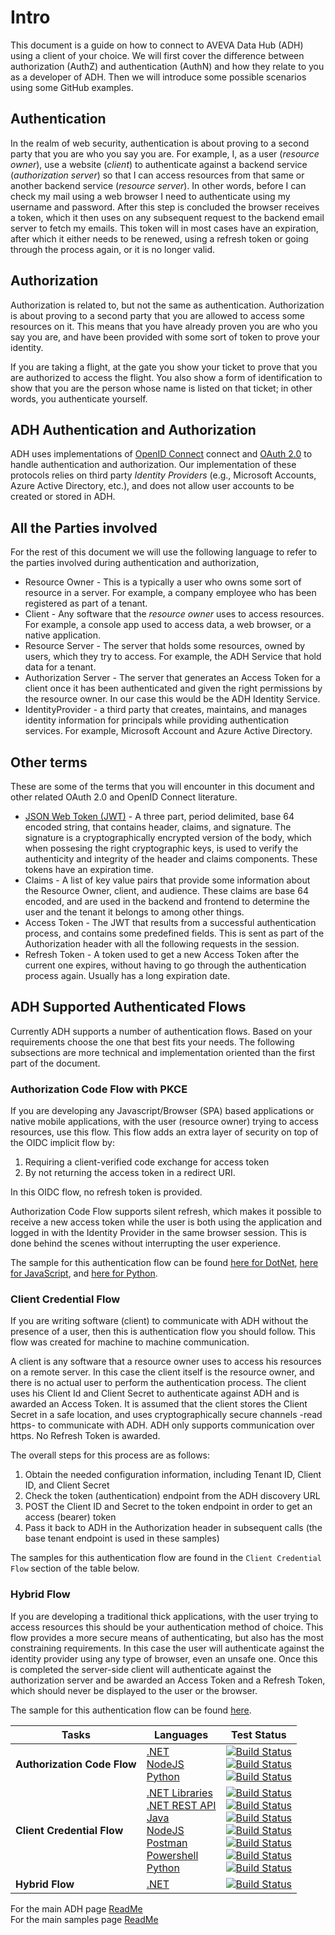 # Intro

This document is a guide on how to connect to AVEVA Data Hub (ADH) using a client of your choice. We will first cover the difference between authorization (AuthZ) and authentication (AuthN) and how they relate to you as a developer of ADH. Then we will introduce some possible scenarios using some GitHub examples.

## Authentication

In the realm of web security, authentication is about proving to a second party that you are who you say you are. For example, I, as a user (_resource owner_), use a website (_client_) to authenticate against a backend service (_authorization server_) so that I can access resources from that same or another backend service (_resource server_). In other words, before I can check my mail using a web browser I need to authenticate using my username and password. After this step is concluded the browser receives a token, which it then uses on any subsequent request to the backend email server to fetch my emails. This token will in most cases have an expiration, after which it either needs to be renewed, using a refresh token or going through the process again, or it is no longer valid.

## Authorization

Authorization is related to, but not the same as authentication. Authorization is about proving to a second party that you are allowed to access some resources on it. This means that you have already proven you are who you say you are, and have been provided with some sort of token to prove your identity.

If you are taking a flight, at the gate you show your ticket to prove that you are authorized to access the flight. You also show a form of identification to show that you are the person whose name is listed on that ticket; in other words, you authenticate yourself.

## ADH Authentication and Authorization

ADH uses implementations of [OpenID Connect](https://openid.net/connect/) connect and [OAuth 2.0](https://oauth.net/2/) to handle authentication and authorization. Our implementation of these protocols relies on third party _Identity Providers_ (e.g., Microsoft Accounts, Azure Active Directory, etc.), and does not allow user accounts to be created or stored in ADH.

## All the Parties involved

For the rest of this document we will use the following language to refer to the parties involved during authentication and authorization,

- Resource Owner - This is a typically a user who owns some sort of resource in a server. For example, a company employee who has been registered as part of a tenant.
- Client - Any software that the _resource owner_ uses to access resources. For example, a console app used to access data, a web browser, or a native application.
- Resource Server - The server that holds some resources, owned by users, which they try to access. For example, the ADH Service that hold data for a tenant.
- Authorization Server - The server that generates an Access Token for a client once it has been authenticated and given the right permissions by the resource owner. In our case this would be the ADH Identity Service.
- IdentityProvider - a third party that creates, maintains, and manages identity information for principals while providing authentication services. For example, Microsoft Account and Azure Active Directory.

## Other terms

These are some of the terms that you will encounter in this document and other related OAuth 2.0 and OpenID Connect literature.

- [JSON Web Token (JWT)](https://jwt.io/introduction/) - A three part, period delimited, base 64 encoded string, that contains header, claims, and signature. The signature is a cryptographically encrypted version of the body, which when possesing the right cryptographic keys, is used to verify the authenticity and integrity of the header and claims components. These tokens have an expiration time.
- Claims - A list of key value pairs that provide some information about the Resource Owner, client, and audience. These claims are base 64 encoded, and are used in the backend and frontend to determine the user and the tenant it belongs to among other things.
- Access Token - The JWT that results from a successful authentication process, and contains some predefined fields. This is sent as part of the Authorization header with all the following requests in the session.
- Refresh Token - A token used to get a new Access Token after the current one expires, without having to go through the authentication process again. Usually has a long expiration date.

## ADH Supported Authenticated Flows

Currently ADH supports a number of authentication flows. Based on your requirements choose the one that best fits your needs. The following subsections are more technical and implementation oriented than the first part of the document.

### Authorization Code Flow with PKCE

If you are developing any Javascript/Browser (SPA) based applications or native mobile applications, with the user (resource owner) trying to access resources, use this flow. This flow adds an extra layer of security on top of the OIDC implicit flow by:

1. Requiring a client-verified code exchange for access token
2. By not returning the access token in a redirect URI.

In this OIDC flow, no refresh token is provided.

Authorization Code Flow supports silent refresh, which makes it possible to receive a new access token while the user is both using the application and logged in with the Identity Provider in the same browser session. This is done behind the scenes without interrupting the user experience.

The sample for this authentication flow can be found [here for DotNet](https://github.com/osisoft/sample-adh-authentication_authorization-dotnet), [here for JavaScript](https://github.com/osisoft/sample-adh-authentication_authorization-javascript), and [here for Python](https://github.com/osisoft/sample-adh-authentication_authorization-python).

### Client Credential Flow

If you are writing software (client) to communicate with ADH without the presence of a user, then this is authentication flow you should follow. This flow was created for machine to machine communication.

A client is any software that a resource owner uses to access his resources on a remote server. In this case the client itself is the resource owner, and there is no actual user to perform the authentication process. The client uses his Client Id and Client Secret to authenticate against ADH and is awarded an Access Token. It is assumed that the client stores the Client Secret in a safe location, and uses cryptographically secure channels -read https- to communicate with ADH. ADH only supports communication over https. No Refresh Token is awarded.

The overall steps for this process are as follows:
1. Obtain the needed configuration information, including Tenant ID, Client ID, and Client Secret
1. Check the token (authentication) endpoint from the ADH discovery URL
1. POST the Client ID and Secret to the token endpoint in order to get an access (bearer) token 
1. Pass it back to ADH in the Authorization header in subsequent calls (the base tenant endpoint is used in these samples)

The samples for this authentication flow are found in the `Client Credential Flow` section of the table below.

### Hybrid Flow

If you are developing a traditional thick applications, with the user trying to access resources this should be your authentication method of choice. This flow provides a more secure means of authenticating, but also has the most constraining requirements. In this case the user will authenticate against the identity provider using any type of browser, even an unsafe one. Once this is completed the server-side client will authenticate against the authorization server and be awarded an Access Token and a Refresh Token, which should never be displayed to the user or the browser.

The sample for this authentication flow can be found [here](https://github.com/osisoft/sample-adh-authentication_hybrid-dotnet).

| Tasks                       | Languages                                                                                                                                                                                                                                                                                                                                                         | Test Status                                                                                                                                                                                                                                                                                                                                                                                                                                                                                                                                                                                                                                                                                                                                                                                                                                                                                                                                                                                                                                                                                                                                                                                                                                                                                                                                                                                                                                                                                                                                                                                                                                              |
| --------------------------- | ----------------------------------------------------------------------------------------------------------------------------------------------------------------------------------------------------------------------------------------------------------------------------------------------------------------------------------------------------------------- | -------------------------------------------------------------------------------------------------------------------------------------------------------------------------------------------------------------------------------------------------------------------------------------------------------------------------------------------------------------------------------------------------------------------------------------------------------------------------------------------------------------------------------------------------------------------------------------------------------------------------------------------------------------------------------------------------------------------------------------------------------------------------------------------------------------------------------------------------------------------------------------------------------------------------------------------------------------------------------------------------------------------------------------------------------------------------------------------------------------------------------------------------------------------------------------------------------------------------------------------------------------------------------------------------------------------------------------------------------------------------------------------------------------------------------------------------------------------------------------------------------------------------------------------------------------------------------------------------------------------------------------------------------- |
| **Authorization Code Flow** | [.NET](https://github.com/osisoft/sample-adh-authentication_authorization-dotnet) </br> [NodeJS](https://github.com/osisoft/sample-adh-authentication_authorization-nodejs) </br> [Python](https://github.com/osisoft/sample-adh-authentication_authorization-python) | [![Build Status](https://dev.azure.com/osieng/engineering/_apis/build/status/product-readiness/ADH/aveva.sample-adh-authentication_authorization-dotnet?repoName=osisoft%2Fsample-adh-authentication_authorization-dotnet&branchName=main)](https://dev.azure.com/osieng/engineering/_build/latest?definitionId=2602&repoName=osisoft%2Fsample-adh-authentication_authorization-dotnet&branchName=main) </br> [![Build Status](https://dev.azure.com/osieng/engineering/_apis/build/status/product-readiness/ADH/aveva.sample-adh-authentication_authorization-nodejs?repoName=osisoft%2Fsample-adh-authentication_authorization-nodejs&branchName=main)](https://dev.azure.com/osieng/engineering/_build/latest?definitionId=3089&repoName=osisoft%2Fsample-adh-authentication_authorization-nodejs&branchName=main) </br> [![Build Status](https://dev.azure.com/osieng/engineering/_apis/build/status/product-readiness/ADH/aveva.sample-adh-authentication_authorization-python?repoName=osisoft%2Fsample-adh-authentication_authorization-python&branchName=main)](https://dev.azure.com/osieng/engineering/_build/latest?definitionId=2611&repoName=osisoft%2Fsample-adh-authentication_authorization-python&branchName=main) |
| **Client Credential Flow**  | [.NET Libraries](https://github.com/osisoft/sample-adh-authentication_client_credentials-dotnet) </br> [.NET REST API](https://github.com/osisoft/sample-adh-authentication_client_credentials_simple-dotnet) </br> [Java](https://github.com/osisoft/sample-adh-authentication_client_credentials_simple-java) </br> [NodeJS](https://github.com/osisoft/sample-adh-authentication_client_credentials_simple-nodejs) </br> [Postman](https://github.com/osisoft/sample-adh-authentication_client_credentials_simple-postman)</br> [Powershell](https://github.com/osisoft/sample-adh-authentication_client_credentials_simple-powershell) </br> [Python](https://github.com/osisoft/sample-adh-authentication_client_credentials_simple-python) | [![Build Status](https://dev.azure.com/osieng/engineering/_apis/build/status/product-readiness/ADH/aveva.sample-adh-authentication_client_credentials-dotnet?repoName=osisoft%2Fsample-adh-authentication_client_credentials-dotnet&branchName=main)](https://dev.azure.com/osieng/engineering/_build/latest?definitionId=2582&repoName=osisoft%2Fsample-adh-authentication_client_credentials-dotnet&branchName=main) </br> [![Build Status](https://dev.azure.com/osieng/engineering/_apis/build/status/product-readiness/OCS/aveva.sample-adh-authentication_client_credentials_simple-dotnet?repoName=osisoft%2Fsample-adh-authentication_client_credentials_simple-dotnet&branchName=main)](https://dev.azure.com/osieng/engineering/_build/latest?definitionId=4393&repoName=osisoft%2Fsample-adh-authentication_client_credentials_simple-dotnet&branchName=main) </br> [![Build Status](https://dev.azure.com/osieng/engineering/_apis/build/status/product-readiness/ADH/aveva.sample-adh-authentication_client_credentials_simple-java?branchName=main)](https://dev.azure.com/osieng/engineering/_build/latest?definitionId=4475&branchName=main) </br> [![Build Status](https://dev.azure.com/osieng/engineering/_apis/build/status/product-readiness/ADH/aveva.sample-adh-authentication_client_credentials_simple-nodejs?repoName=osisoft%2Fsample-adh-authentication_client_credentials_simple-nodejs&branchName=main)](https://dev.azure.com/osieng/engineering/_build/latest?definitionId=4474&repoName=osisoft%2Fsample-adh-authentication_client_credentials_simple-nodejs&branchName=main) </br> [![Build Status](https://dev.azure.com/osieng/engineering/_apis/build/status/product-readiness/ADH/aveva.sample-adh-authentication_client_credentials_simple-postman?repoName=osisoft%2Fsample-adh-authentication_client_credentials_simple-postman&branchName=main)](https://dev.azure.com/osieng/engineering/_build/latest?definitionId=4521&repoName=osisoft%2Fsample-adh-authentication_client_credentials_simple-postman&branchName=main) </br> [![Build Status](https://dev.azure.com/osieng/engineering/_apis/build/status/product-readiness/ADH/aveva.sample-adh-authentication_client_credentials_simple-powershell?repoName=osisoft%2Fsample-adh-authentication_client_credentials_simple-powershell&branchName=main)](https://dev.azure.com/osieng/engineering/_build/latest?definitionId=4479&repoName=osisoft%2Fsample-adh-authentication_client_credentials_simple-powershell&branchName=main) </br> [![Build Status](https://dev.azure.com/osieng/engineering/_apis/build/status/product-readiness/ADH/aveva.sample-adh-authentication_client_credentials_simple-python?repoName=osisoft%2Fsample-adh-authentication_client_credentials_simple-python&branchName=main)](https://dev.azure.com/osieng/engineering/_build/latest?definitionId=4392&repoName=osisoft%2Fsample-adh-authentication_client_credentials_simple-python&branchName=main) |
| **Hybrid Flow**             | [.NET](https://github.com/osisoft/sample-adh-authentication_hybrid-dotnet)                                                                                                                                                                                                                                                                                        | [![Build Status](https://dev.azure.com/osieng/engineering/_apis/build/status/product-readiness/ADH/aveva.sample-adh-authentication_hybrid-dotnet?branchName=main)](https://dev.azure.com/osieng/engineering/_build/latest?definitionId=3091&branchName=main)                                                                                                                                                                                                                                                                                                                                                                                                                                                                                                                                                                                                                                                                                                                                                                                                                                                                                                                                                                                                                                                                                                                                                                                                                                                                                                                                                                                           |

For the main ADH page [ReadMe](https://github.com/osisoft/OSI-Samples-adh)  
For the main samples page [ReadMe](https://github.com/osisoft/OSI-Samples)
